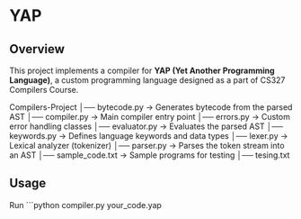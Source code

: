 # YAP

## Overview
This project implements a compiler for **YAP (Yet Another Programming Language)**, a custom programming language designed as a part of CS327 Compilers Course.

Compilers-Project
│── bytecode.py     -> Generates bytecode from the parsed AST 
│── compiler.py     -> Main compiler entry point
│── errors.py       -> Custom error handling classes
│── evaluator.py    -> Evaluates the parsed AST
│── keywords.py     -> Defines language keywords and data types
│── lexer.py        -> Lexical analyzer (tokenizer)
│── parser.py       -> Parses the token stream into an AST
│── sample_code.txt -> Sample programs for testing
│── tesing.txt       

## Usage
Run ```python compiler.py your_code.yap




